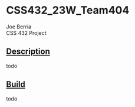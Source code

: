 # CSS432_23W_Team404
Joe Berria<br>
CSS 432 Project

## <u>Description</u>
todo

## <u>Build</u>
todo

